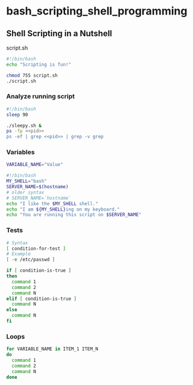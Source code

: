 # bash_scripting_shell_programming

## Shell Scripting in a Nutshell

script.sh

```sh
#!/bin/bash
echo "Scripting is fun!"
```

```sh
chmod 755 script.sh
./script.sh
```

### Analyze running script

```sh
#!/bin/bash
sleep 90
```

```sh
./sleepy.sh &
ps -fp <<pid>>
ps -ef | grep <<pid>> | grep -v grep
```

### Variables

```sh
VARIABLE_NAME="Value"
```

```sh
#!/bin/bash
MY_SHELL="bash"
SERVER_NAME=$(hostname)
# older syntax
# SERVER_NAME=`hostname`
echo "I like the $MY_SHELL shell."
echo "I am ${MY_SHELL}ing on my keyboard."
echo "You are running this script on $SERVER_NAME"
```

### Tests

```sh
# Syntax
[ condition-for-test ]
# Example
[ -e /etc/passwd ]
```

```sh
if [ condition-is-true ]
then
  command 1
  command 2
  command N
elif [ condition-is-true ]
  command N
else
  command N
fi
```

### Loops

```sh
for VARIABLE_NAME in ITEM_1 ITEM_N
do
  command 1
  command 2
  command N
done
```
